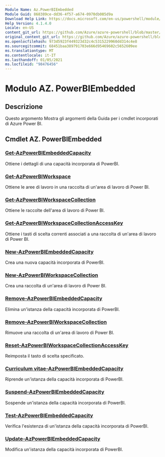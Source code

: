```yaml
---
Module Name: Az.PowerBIEmbedded
Module Guid: 868389ce-dd36-4f57-a674-0970db085d9a
Download Help Link: https://docs.microsoft.com/en-us/powershell/module/az.powerbiembedded
Help Version: 4.1.4.0
Locale: en-US
content_git_url: https://github.com/Azure/azure-powershell/blob/master/src/PowerBIEmbedded/PowerBIEmbedded/help/Az.PowerBIEmbedded.md
original_content_git_url: https://github.com/Azure/azure-powershell/blob/master/src/PowerBIEmbedded/PowerBIEmbedded/help/Az.PowerBIEmbedded.md
ms.openlocfilehash: 973d5923f449323d32c4c5315229960dd314c4e8
ms.sourcegitcommit: 68451baa389791703e666d95469602c5652609ee
ms.translationtype: MT
ms.contentlocale: it-IT
ms.lasthandoff: 01/05/2021
ms.locfileid: "98476456"
---
```

# Modulo AZ. PowerBIEmbedded
## Descrizione
Questo argomento Mostra gli argomenti della Guida per i cmdlet incorporati di Azure Power BI.

## Cmdlet AZ. PowerBIEmbedded
### [Get-AzPowerBIEmbeddedCapacity](Get-AzPowerBIEmbeddedCapacity.md)
Ottiene i dettagli di una capacità incorporata di PowerBI.

### [Get-AzPowerBIWorkspace](Get-AzPowerBIWorkspace.md)
Ottiene le aree di lavoro in una raccolta di un'area di lavoro di Power BI.

### [Get-AzPowerBIWorkspaceCollection](Get-AzPowerBIWorkspaceCollection.md)
Ottiene le raccolte dell'area di lavoro di Power BI.

### [Get-AzPowerBIWorkspaceCollectionAccessKey](Get-AzPowerBIWorkspaceCollectionAccessKey.md)
Ottiene i tasti di scelta correnti associati a una raccolta di un'area di lavoro di Power BI.

### [New-AzPowerBIEmbeddedCapacity](New-AzPowerBIEmbeddedCapacity.md)
Crea una nuova capacità incorporata di PowerBI.

### [New-AzPowerBIWorkspaceCollection](New-AzPowerBIWorkspaceCollection.md)
Crea una raccolta di un'area di lavoro di Power BI.

### [Remove-AzPowerBIEmbeddedCapacity](Remove-AzPowerBIEmbeddedCapacity.md)
Elimina un'istanza della capacità incorporata di PowerBI.

### [Remove-AzPowerBIWorkspaceCollection](Remove-AzPowerBIWorkspaceCollection.md)
Rimuove una raccolta di un'area di lavoro di Power BI.

### [Reset-AzPowerBIWorkspaceCollectionAccessKey](Reset-AzPowerBIWorkspaceCollectionAccessKey.md)
Reimposta il tasto di scelta specificato.

### [Curriculum vitae-AzPowerBIEmbeddedCapacity](Resume-AzPowerBIEmbeddedCapacity.md)
Riprende un'istanza della capacità incorporata di PowerBI.

### [Suspend-AzPowerBIEmbeddedCapacity](Suspend-AzPowerBIEmbeddedCapacity.md)
Sospende un'istanza della capacità incorporata di PowerBI.

### [Test-AzPowerBIEmbeddedCapacity](Test-AzPowerBIEmbeddedCapacity.md)
Verifica l'esistenza di un'istanza della capacità incorporata di PowerBI.

### [Update-AzPowerBIEmbeddedCapacity](Update-AzPowerBIEmbeddedCapacity.md)
Modifica un'istanza della capacità incorporata di PowerBI.

